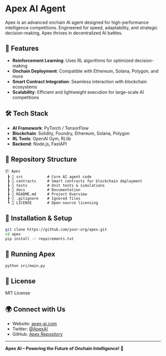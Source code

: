 # Apex AI Agent

Apex is an advanced onchain AI agent designed for high-performance intelligence competitions. Engineered for speed, adaptability, and strategic decision-making, Apex thrives in decentralized AI battles.

## 🚀 Features
- **Reinforcement Learning**: Uses RL algorithms for optimized decision-making
- **Onchain Deployment**: Compatible with Ethereum, Solana, Polygon, and more
- **Smart Contract Integration**: Seamless interaction with blockchain ecosystems
- **Scalability**: Efficient and lightweight execution for large-scale AI competitions

## 🛠 Tech Stack
- **AI Framework**: PyTorch / TensorFlow
- **Blockchain**: Solidity, Foundry, Ethereum, Solana, Polygon
- **RL Tools**: OpenAI Gym, RLlib
- **Backend**: Node.js, FastAPI

## 📂 Repository Structure
```plaintext
📦 Apex
 ┣ 📂 src           # Core AI agent code
 ┣ 📂 contracts     # Smart contracts for blockchain deployment
 ┣ 📂 tests         # Unit tests & simulations
 ┣ 📂 docs          # Documentation
 ┣ 📜 README.md     # Project Overview
 ┣ 📜 .gitignore    # Ignored files
 ┗ 📜 LICENSE       # Open-source licensing
```

## 🔧 Installation & Setup
```bash
git clone https://github.com/your-org/apex.git
cd apex
pip install -r requirements.txt
```

## 🏁 Running Apex
```bash
python src/main.py
```

## 📜 License
MIT License

## 🌍 Connect with Us
- Website: [apex-ai.com](https://apex-ai.com)
- Twitter: [@ApexAI](https://twitter.com/ApexAI)
- GitHub: [Apex Repository](https://github.com/your-org/apex)

---
**Apex AI – Powering the Future of Onchain Intelligence!** 🚀

